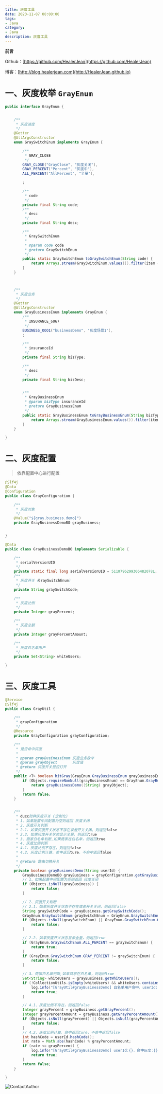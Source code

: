 ```yaml
---
title: 灰度工具
date: 2023-11-07 00:00:00
tags: 
- Java
category: 
- Java
description: 灰度工具
---
```


**前言**     

 Github：[https://github.com/HealerJean](https://github.com/HealerJean)         

 博客：[http://blog.healerjean.com](http://HealerJean.github.io)          



# 一、灰度枚举 `GrayEnum`

```java
public interface GrayEnum {


    /**
     * 灰度进度
     */
    @Getter
    @AllArgsConstructor
    enum GraySwitchEnum implements GrayEnum {

        /**
         * GRAY_CLOSE
         */
        GRAY_CLOSE("GrayClose", "灰度关闭"),
        GRAY_PERCENT("Percent", "灰度中"),
        ALL_PERCENT("AllPercent", "全量"),

        ;

        /**
         * code
         */
        private final String code;
        /**
         * desc
         */
        private final String desc;

        /**
         * GraySwitchEnum
         *
         * @param code code
         * @return GraySwitchEnum
         */
        public static GraySwitchEnum toGraySwitchEnum(String code) {
            return Arrays.stream(GraySwitchEnum.values()).filter(item -> item.getCode().equals(code)).findAny().orElse(null);
        }
    }



    /**
     * 灰度业务
     */
    @Getter
    @AllArgsConstructor
    enum GrayBusinessEnum implements GrayEnum {
        /**
         * INSURANCE_6067
         */
        BUSINESS_OOO1("businessDemo", "灰度场景1"),
        ;

        /**
         * insuranceId
         */
        private final String bizType;

        /**
         * desc
         */
        private final String bizDesc;


        /**
         * GrayBusinessEnum
         * @param bizType insuranceId
         * @return GrayBusinessEnum
         */
        public static GrayBusinessEnum toGrayBusinessEnum(String bizType) {
            return Arrays.stream(GrayBusinessEnum.values()).filter(item->item.getBizType().equals(bizType)).findAny().orElse(null);
        }
    }

}
```



# 二、灰度配置

> 依靠配置中心进行配置

```java
@Slf4j
@Data
@Configuration
public class GrayConfiguration {

    /**
     * 灰度对象
     */
    @Value("${gray.business.demo}")
    private GrayBusinessDemoBO grayBusiness;


}

```



```java
@Data
public class GrayBusinessDemoBO implements Serializable {

    /**
     * serialVersionUID
     */
    private static final long serialVersionUID = 5110796299306482078L;
    /**
     * 灰度开关（GraySwitchEnum）
     */
    private String graySwitchCode;

    /**
     * 灰度比例
     */
    private Integer grayPercent;

    /**
     * 灰度总额
     */
    private Integer grayPercentAmount;

    /**
     * 灰度白名单用户
     */
    private Set<String> whiteUsers;

}

```





# 三、灰度工具

```java
@Service
@Slf4j
public class GrayUtil {

    /**
     * grayConfiguration
     */
    @Resource
    private GrayConfiguration grayConfiguration;

    /**
     * 是否命中灰度
     *
     * @param grayBusinessEnum 灰度业务枚举
     * @param grayObject       灰度值
     * @return 灰度开关是否打开
     */
    public <T> boolean hitGray(GrayEnum.GrayBusinessEnum grayBusinessEnum, T grayObject) {
        if (Objects.requireNonNull(grayBusinessEnum) == GrayEnum.GrayBusinessEnum.BUSINESS_OOO1) {
            return grayBusinessDemo((String) grayObject);
        }
        return false;
    }


    /**
     * ducc险种灰度开关 (定制化)
     * 1、如果配置中间配置为空则返回 灰度关闭
     * 2、灰度开关判断
     * 2.1、如果灰度开关状态不存在或者开关关闭，则返回false
     * 2.2、如果灰度开关状态显示全量，则返回true
     * 3、商家白名单判断,如果商家在白名单，则返回true
     * 4、灰度比例判断
     * 4.1、灰度比例不存在，则返回false
     * 4.2、灰度比例计算，命中返回ture，不命中返回false
     *
     * @return 路由切换开关
     */
    private boolean grayBusinessDemo(String userId) {
        GrayBusinessDemoBO grayBusiness = grayConfiguration.getGrayBusiness();
        // 1、如果配置中间配置为空则返回 灰度关闭
        if (Objects.isNull(grayBusiness)) {
            return false;
        }

        // 2、灰度开关判断
        // 2.1、如果灰度开关状态不存在或者开关关闭，则返回false
        String graySwitchCode = grayBusiness.getGraySwitchCode();
        GrayEnum.GraySwitchEnum graySwitchEnum = GrayEnum.GraySwitchEnum.toGraySwitchEnum(graySwitchCode);
        if (Objects.isNull(graySwitchEnum) || GrayEnum.GraySwitchEnum.GRAY_CLOSE == graySwitchEnum) {
            return false;
        }

        // 2.2、如果灰度开关状态显示全量，则返回true
        if (GrayEnum.GraySwitchEnum.ALL_PERCENT == graySwitchEnum) {
            return true;
        }
        if (GrayEnum.GraySwitchEnum.GRAY_PERCENT != graySwitchEnum) {
            return false;
        }

        // 3、商家白名单判断,如果商家在白名单，则返回true
        Set<String> whiteUsers = grayBusiness.getWhiteUsers();
        if (!CollectionUtils.isEmpty(whiteUsers) && whiteUsers.contains(userId)) {
            log.info("[GrayUtil#grayBusinessDemo] 白名单用户命中，userId:{}, whiteUsers:{}：灰度状态：true", userId, whiteUsers);
            return true;
        }

        // 4.1、灰度比例不存在，则返回false
        Integer grayPercent = grayBusiness.getGrayPercent();
        Integer grayPercentAmount = grayBusiness.getGrayPercentAmount();
        if (Objects.isNull(grayPercent) || Objects.isNull(grayPercentAmount)) {
            return false;
        }
        // 4.2、灰度比例计算，命中返回ture，不命中返回false
        int hashCode = userId.hashCode();
        int rate = Math.abs(hashCode) % grayPercentAmount;
        if (rate <= grayPercent) {
            log.info("[GrayUtil#grayBusinessDemo] userId:{}，命中灰度:{} grayPercent:{}, grayPercentAmount:{}， 灰度状态：true", userId, rate, grayPercent, grayPercentAmount);
            return true;
        }
        return false;
    }

}
```







![ContactAuthor](https://raw.githubusercontent.com/HealerJean/HealerJean.github.io/master/assets/img/artical_bottom.jpg)



<!-- Gitalk 评论 start  -->

<link rel="stylesheet" href="https://unpkg.com/gitalk/dist/gitalk.css">

<script src="https://unpkg.com/gitalk@latest/dist/gitalk.min.js"></script> 
<div id="gitalk-container"></div>    
 <script type="text/javascript">
    var gitalk = new Gitalk({
		clientID: `1d164cd85549874d0e3a`,
		clientSecret: `527c3d223d1e6608953e835b547061037d140355`,
		repo: `HealerJean.github.io`,
		owner: 'HealerJean',
		admin: ['HealerJean'],
		id: 'byZUs2Wr3I7MQ1Nf',
    });
    gitalk.render('gitalk-container');
</script> 




<!-- Gitalk end -->



